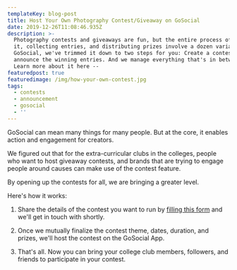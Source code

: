 ```yaml
---
templateKey: blog-post
title: Host Your Own Photography Contest/Giveaway on GoSocial
date: 2019-12-26T11:08:46.935Z
description: >-
  Photography contests and giveaways are fun, but the entire process of hosting
  it, collecting entries, and distributing prizes involve a dozen variables. At
  GoSocial, we've trimmed it down to two steps for you: Create a contest and
  announce the winning entries. And we manage everything that's in between.
  Learn more about it here --
featuredpost: true
featuredimage: /img/how-your-own-contest.jpg
tags:
  - contests
  - announcement
  - gosocial
  - ''
---
```

GoSocial can mean many things for many people. But at the core, it enables action and engagement for creators.

We figured out that for the extra-curricular clubs in the colleges, people who want to host giveaway contests, and brands that are trying to engage people around causes can make use of the contest feature.

By opening up the contests for all, we are bringing a greater level. 

Here's how it works:

1. Share the details of the contest you want to run by [filling this form](https://docs.google.com/forms/d/e/1FAIpQLSfpQMrSBtd97YckLdNOFBrFqo-APlkGjfZOWZbiI3Ms3ucbHw/viewform?usp=sf_link) and we'll get in touch with shortly.

2. Once we mutually finalize the contest theme, dates, duration, and prizes, we'll host the contest on the GoSocial App.

3. That's all. Now you can bring your college club members, followers, and friends to participate in your contest.
